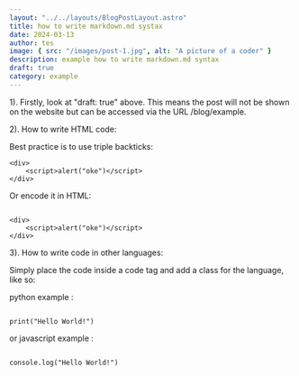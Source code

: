 ```yaml
---
layout: "../../layouts/BlogPostLayout.astro"
title: how to write markdown.md systax
date: 2024-03-13
author: tes
image: { src: "/images/post-1.jpg", alt: "A picture of a coder" }
description: example how to write markdown.md syntax
draft: true
category: example
---
```


1). Firstly, look at "draft: true" above. This means the post will not be shown on the website but can be accessed via the URL /blog/example.

2). How to write HTML code:

Best practice is to use triple backticks:

```
<div>
    <script>alert("oke")</script>
</div>
```

Or encode it in HTML:

<code class="language-html">
&lt;div&gt;
    &lt;script&gt;alert(&quot;oke&quot;)&lt;/script&gt;
&lt;/div&gt;
</code>

3). How to write code in other languages:

Simply place the code inside a code tag and add a class for the language, like so:

python example :

<code class="language-python">
print("Hello World!")
</code>

or javascript example :

<code class="language-javascript">
console.log("Hello World!")
</code>
